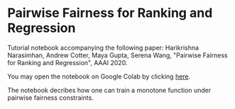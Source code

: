 # Pairwise Fairness for Ranking and Regression

Tutorial notebook accompanying the following paper:
Harikrishna Narasimhan, Andrew Cotter, Maya Gupta, Serena Wang, "Pairwise Fairness for Ranking and Regression", AAAI 2020.

You may open the notebook on Google Colab by clicking <a href="https://colab.research.google.com/github/google-research/google-research/blob/master/pairwise_fairness/monotone.ipynb">here</a>.

The notebook decribes how one can train a monotone function under pairwise fairness constraints.
